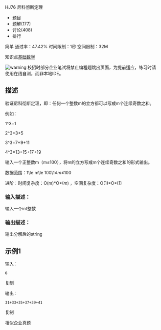 HJ76 尼科彻斯定理







- 题目
- 题解(177)
- 讨论(408)
- 排行

简单 通过率：47.42% 时间限制：1秒 空间限制：32M

知识点[基础数学](https://www.nowcoder.com/exam/oj/ta?page=2&tpId=37&type=37?tag=5050)

![warning](https://static.nowcoder.com/fe/file/images/web/ta/warning.png) 校招时部分企业笔试将禁止编程题跳出页面，为提前适应，练习时请使用在线自测，而非本地IDE。

## 描述

验证尼科彻斯定理，即：任何一个整数m的立方都可以写成m个连续奇数之和。

例如：

1^3=1

2^3=3+5

3^3=7+9+11

4^3=13+15+17+19

输入一个正整数m（m≤100），将m的立方写成m个连续奇数之和的形式输出。

数据范围：1\le m\le 100\1≤*m*≤100 

进阶：时间复杂度：O(m)\*O*(*m*) ，空间复杂度：O(1)\*O*(1) 



### 输入描述：

输入一个int整数

### 输出描述：

输出分解后的string

## 示例1

输入：

```
6
```

复制

输出：

```
31+33+35+37+39+41
```

复制

相似企业真题
